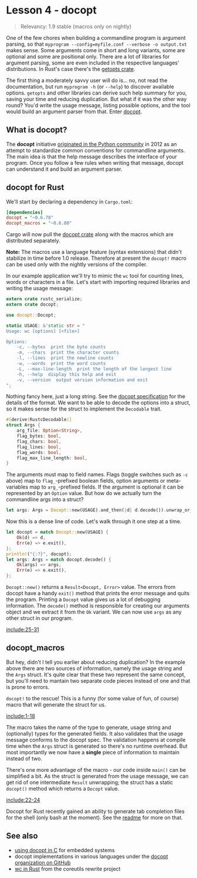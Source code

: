 # Lesson 4 - docopt

> Relevancy: 1.9 stable (macros only on nightly)

One of the few chores when building a commandline program is argument parsing, so that `myprogram --config=myfile.conf --verbose -o output.txt` makes sense. Some arguments come in short and long variants, some are optional and some are positional only. There are a lot of libraries for argument parsing, some are even included in the respective languages' distributions. In Rust's case there's the [getopts crate](https://crates.io/crates/getopts).

The first thing a moderately savvy user will do is... no, not read the documentation, but run `myprogram -h` (or `--help`) to discover available options. `getopts` and other libraries can derive such help summary for you, saving your time and reducing duplication. But what if it was the other way round? You'd write the usage message, listing possible options, and the tool would build an argument parser from that. Enter [docopt](http://docopt.org/).

What is docopt?
---------------

The **docopt** initiative [originated in the Python community](https://www.youtube.com/watch?v=pXhcPJK5cMc) in 2012 as an attempt to standardize common conventions for commandline arguments. The main idea is that the help message describes the interface of your program. Once you follow a few rules when writing that message, docopt can understand it and build an argument parser.

docopt for Rust
---------------

We'll start by declaring a dependency in `Cargo.toml`:

```ini
[dependencies]
docopt = "~0.6.78"
docopt_macros = "~0.6.80"
```

Cargo will now pull the [docopt crate](https://crates.io/crates/docopt) along with the macros which are distributed separately.

**Note:** The macros use a language feature (syntax extensions) that didn't stabilize in time before 1.0 release. Therefore at present the `docopt!` macro can be used only with the nightly versions of the compiler.

In our example application we'll try to mimic the `wc` tool for counting lines, words or characters in a file. Let's start with importing required libraries and writing the usage message:

```rust
extern crate rustc_serialize;
extern crate docopt;

use docopt::Docopt;

static USAGE: &'static str = "
Usage: wc [options] [<file>]

Options:
    -c, --bytes  print the byte counts
    -m, --chars  print the character counts
    -l, --lines  print the newline counts
    -w, --words  print the word counts
    -L, --max-line-length  print the length of the longest line
    -h, --help  display this help and exit
    -v, --version  output version information and exit
";
```

Nothing fancy here, just a long string. See the [docopt specification](http://docopt.org/) for the details of the format. We want to be able to decode the options into a struct, so it makes sense for the struct to implement the `Decodable` trait.

```rust
#[derive(RustcDecodable)]
struct Args {
    arg_file: Option<String>,
    flag_bytes: bool,
    flag_chars: bool,
    flag_lines: bool,
    flag_words: bool,
    flag_max_line_length: bool,
}
```

The arguments must map to field names. Flags (toggle switches such as `-c` above) map to `flag_`-prefixed boolean fields, option arguments or meta-variables map to `arg_`-prefixed fields. If the argument is optional it can be represented by an `Option` value. But how do we actually turn the commandline args into a struct?

```rust
let args: Args = Docopt::new(USAGE).and_then(|d| d.decode()).unwrap_or_else(|e| e.exit());
```

Now this is a dense line of code. Let's walk through it one step at a time.

```rust
let docopt = match Docopt::new(USAGE) {
    Ok(d) => d,
    Err(e) => e.exit(),
};
println!("{:?}", docopt);
let args: Args = match docopt.decode() {
    Ok(args) => args,
    Err(e) => e.exit(),
};
```

`Docopt::new()` returns a `Result<Docopt, Error>` value. The errors from docopt have a handy `exit()` method that prints the error message and quits the program. Printing a `Docopt` value gives us a lot of debugging information. The `decode()` method is responsible for creating our arguments object and we extract it from the `Ok` variant. We can now use `args` as any other struct in our program.

[include:25-31](../../vol1/src/bin/lesson4.rs)

docopt_macros
-------------

But hey, didn't I tell you earlier about reducing duplication? In the example above there are two sources of information, namely the usage string and the `Args` struct. It's quite clear that these two represent the same concept, but you'll need to mantain two separate code pieces instead of one and that is prone to errors.

`docopt!` to the rescue! This is a funny (for some value of fun, of course) macro that will generate the struct for us.

[include:1-18](../../vol1/src/bin/lesson4.rs)

The macro takes the name of the type to generate, usage string and (optionally) types for the generated fields. It also validates that the usage message conforms to the docopt spec. The validation happens at compile time when the `Args` struct is generated so there's no runtime overhead. But most importantly we now have a **single** piece of information to maintain instead of two.

There's one more advantage of the macro - our code inside `main()` can be simplified a bit. As the struct is generated from the usage message, we can get rid of one intermediate `Result` unwrapping; the struct has a static `docopt()` method which returns a `Docopt` value.

[include:22-24](../../vol1/src/bin/lesson4.rs)

Docopt for Rust recently gained an ability to generate tab completion files for the shell (only bash at the moment). See the [readme](https://github.com/docopt/docopt.rs#tab-completion-support) for more on that.

See also
--------

 * [using docopt in C](http://kblomqvist.github.io/2013/03/21/creating-beatiful-command-line-interfaces-for-embedded-systems-part1/) for embedded systems
 * docopt implementations in various languages under the [docopt organization on GitHub](https://github.com/docopt)
 * [wc in Rust](https://github.com/uutils/coreutils/blob/master/src/wc/wc.rs) from the coreutils rewrite project
